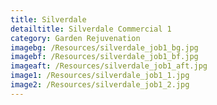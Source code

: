```yaml
---
title: Silverdale
detailtitle: Silverdale Commercial 1
category: Garden Rejuvenation
imagebg: /Resources/silverdale_job1_bg.jpg
imagebf: /Resources/silverdale_job1_bf.jpg
imageaft: /Resources/silverdale_job1_aft.jpg
image1: /Resources/silverdale_job1_1.jpg
image2: /Resources/silverdale_job1_2.jpg
---
```

<div class="job_img_cont">
    <div class="job_img_col">
        <div class="job_img_holder">
            <img src="{{ image1 }}" alt="">
        </div>
    </div>
    <div class="job_img_col">
        <div class="job_img_holder">
            <img src="{{ image2 }}" alt="">
        </div>
    </div>
</div>